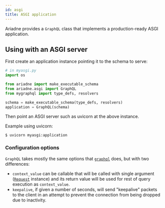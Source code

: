 ```yaml
---
id: asgi
title: ASGI application
---
```


Ariadne provides a `GraphQL` class that implements a production-ready ASGI application.


## Using with an ASGI server

First create an application instance pointing it to the schema to serve:

```python
# in myasgi.py
import os

from ariadne import make_executable_schema
from ariadne.asgi import GraphQL
from mygraphql import type_defs, resolvers

schema = make_executable_schema(type_defs, resolvers)
application = GraphQL(schema)
```

Then point an ASGI server such as uvicorn at the above instance.

Example using uvicorn:

```console
$ uvicorn myasgi:application
```


### Configuration options

`GraphQL` takes mostly the same options that [`graphql`](ariadne-reference.md#configuration-options) does, but with two differences:

- `context_value` can be callable that will be called with single argument ([`Request`](https://www.starlette.io/requests/#request) instance) and its return value will be used for rest of query execution as `context_value`.
- `keepalive`, if given a number of seconds, will send "keepalive" packets to the client in an attempt to prevent the connection from being dropped due to inactivity.
